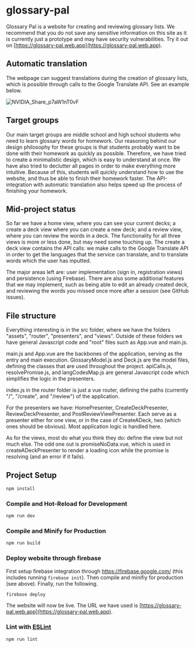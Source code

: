 # glossary-pal

Glossary Pal is a website for creating and reviewing glossary lists. We recommend that you do not save any sensitive information on this site as it is currently just a prototype and may have security vulnerabilities. Try it out on [https://glossary-pal.web.app](https://glossary-pal.web.app).

## Automatic translation

The webpage can suggest translations during the creation of glossary lists, which is possible through calls to the Google Translate API. See an example below.

![NVIDIA_Share_p7aW1nT0vF](https://user-images.githubusercontent.com/45148959/208526881-7f7f8e69-7c70-4eb7-a9dc-8a1bd7537fb3.gif)

## Target groups

Our main target groups are middle school and high school students who need to learn glossary words for homework. Our reasoning behind our design philosophy for these groups is that students probably want to be done with their homework as quickly as possible. Therefore, we have tried to create a minimalistic design, which is easy to understand at once. We have also tried to declutter all pages in order to make everything more intuitive. Because of this, students will quickly understand how to use the website, and thus be able to finish their homework faster. The API-integration with automatic translation also helps speed up the process of finishing your homework.

## Mid-project status
So far we have a home view, where you can see your current decks; a create a deck view where you can create a new deck; and a review view, where you can review the words in a deck. The functionality for all three views is more or less done, but may need some touching up. The create a deck view contains the API calls: we make calls to the Google Translate API in order to get the languages that the service can translate, and to translate words which the user has inputted.

The major areas left are: user implementation (sign in, registration views) and persistence (using Firebase). There are also some additional features that we may implement, such as being able to edit an already created deck, and reviewing the words you missed once more after a session (see GitHub issues).

## File structure
Everything interesting is in the src folder, where we have the folders "assets", "router", "presenters", and "views". Outside of these folders we have general Javascript code and "root" files such as App.vue and main.js.

main.js and App.vue are the backbones of the application, serving as the entry and main execution. GlossaryModel.js and Deck.js are the model files, defining the classes that are used throughout the project. apiCalls.js, resolvePromise.js, and langCodesMap.js are general Javascript code which simplifies the logic in the presenters.

index.js in the router folder is just a vue router, defining the paths (currently "/", "/create", and "/review") of the application.

For the presenters we have: HomePresenter, CreateDeckPresenter, ReviewDeckPresenter, and PostReviewViewPresenter. Each serve as a presenter either for one view, or in the case of CreateADeck, two (which ones should be obvious). Most application logic is handled here.

As for the views, most do what you think they do: define the view but not much else. The odd one out is promiseNoData.vue, which is used in createADeckPresenter to render a loading icon while the promise is resolving (and an error if it fails). 

## Project Setup

```sh
npm install
```

### Compile and Hot-Reload for Development

```sh
npm run dev
```

### Compile and Minify for Production

```sh
npm run build
```

### Deploy website through firebase

First setup firebase integration through https://firebase.google.com/ (this includes running `firebase init`). Then compile and minifiy for production (see above). Finally, run the following.

```sh
firebase deploy
```

The website will now be live. The URL we have used is [https://glossary-pal.web.app](https://glossary-pal.web.app).

### Lint with [ESLint](https://eslint.org/)

```sh
npm run lint
```
